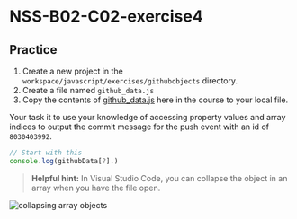 # NSS-B02-C02-exercise4



## Practice

1. Create a new project in the `workspace/javascript/exercises/githubobjects` directory.
1. Create a file named `github_data.js`
1. Copy the contents of [github_data.js](./github_data.js) here in the course to your local file.

Your task it to use your knowledge of accessing property values and array indices to output the commit message for the push event with an id of `8030403992`.

```js
// Start with this
console.log(githubData[?].)
```

> **Helpful hint:** In Visual Studio Code, you can collapse the object in an array when you have the file open.

![collapsing array objects](./images/Y4jYfHibLf.gif)

